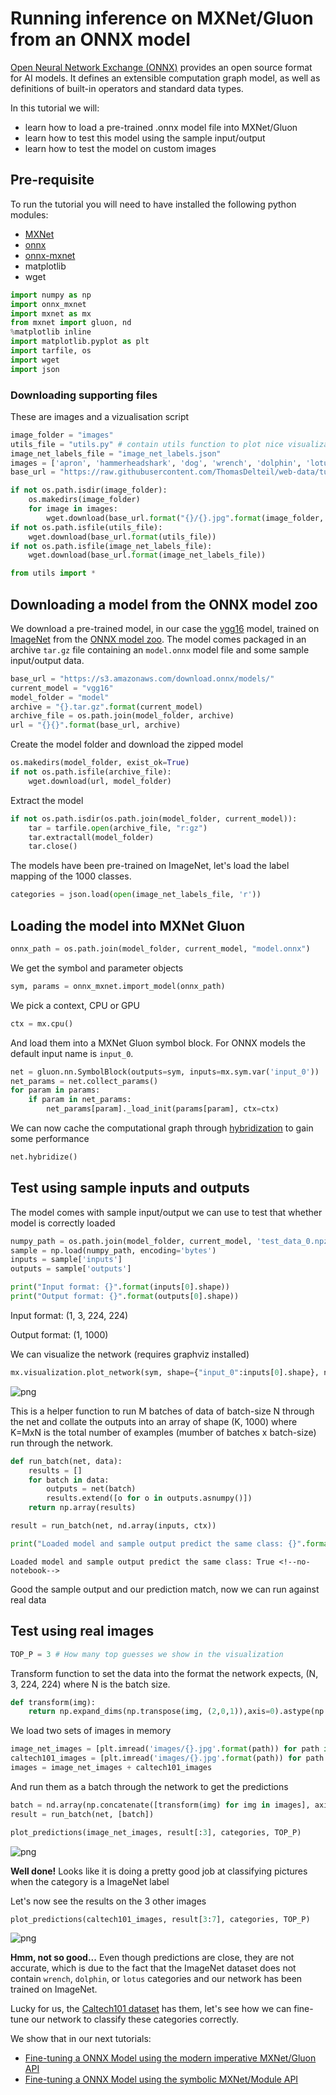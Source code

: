 
# Running inference on MXNet/Gluon from an ONNX model

[Open Neural Network Exchange (ONNX)](https://github.com/onnx/onnx) provides an open source format for AI models. It defines an extensible computation graph model, as well as definitions of built-in operators and standard data types.

In this tutorial we will:
    
- learn how to load a pre-trained .onnx model file into MXNet/Gluon
- learn how to test this model using the sample input/output
- learn how to test the model on custom images

## Pre-requisite

To run the tutorial you will need to have installed the following python modules:
- [MXNet](http://mxnet.incubator.apache.org/install/index.html)
- [onnx](https://github.com/onnx/onnx)
- [onnx-mxnet](https://github.com/onnx/onnx-mxnet)
- matplotlib
- wget


```python
import numpy as np
import onnx_mxnet
import mxnet as mx
from mxnet import gluon, nd
%matplotlib inline
import matplotlib.pyplot as plt
import tarfile, os
import wget
import json
```

### Downloading supporting files
These are images and a vizualisation script


```python
image_folder = "images"
utils_file = "utils.py" # contain utils function to plot nice visualization
image_net_labels_file = "image_net_labels.json"
images = ['apron', 'hammerheadshark', 'dog', 'wrench', 'dolphin', 'lotus']
base_url = "https://raw.githubusercontent.com/ThomasDelteil/web-data/tutorial_onnx/mxnet/doc/tutorials/onnx/{}?raw=true"

if not os.path.isdir(image_folder):
    os.makedirs(image_folder)
    for image in images:
        wget.download(base_url.format("{}/{}.jpg".format(image_folder, image)), image_folder)
if not os.path.isfile(utils_file):
    wget.download(base_url.format(utils_file))       
if not os.path.isfile(image_net_labels_file):
    wget.download(base_url.format(image_net_labels_file))  
```


```python
from utils import *
```

## Downloading a model from the ONNX model zoo

We download a pre-trained model, in our case the [vgg16](https://arxiv.org/abs/1409.1556) model, trained on [ImageNet](http://www.image-net.org/) from the [ONNX model zoo](https://github.com/onnx/models). The model comes packaged in an archive `tar.gz` file containing an `model.onnx` model file and some sample input/output data.


```python
base_url = "https://s3.amazonaws.com/download.onnx/models/" 
current_model = "vgg16"
model_folder = "model"
archive = "{}.tar.gz".format(current_model)
archive_file = os.path.join(model_folder, archive)
url = "{}{}".format(base_url, archive)
```

Create the model folder and download the zipped model


```python
os.makedirs(model_folder, exist_ok=True)
if not os.path.isfile(archive_file):  
    wget.download(url, model_folder)
```

Extract the model


```python
if not os.path.isdir(os.path.join(model_folder, current_model)):
    tar = tarfile.open(archive_file, "r:gz")
    tar.extractall(model_folder)
    tar.close()
```

The models have been pre-trained on ImageNet, let's load the label mapping of the 1000 classes.


```python
categories = json.load(open(image_net_labels_file, 'r'))
```

## Loading the model into MXNet Gluon


```python
onnx_path = os.path.join(model_folder, current_model, "model.onnx")
```

We get the symbol and parameter objects


```python
sym, params = onnx_mxnet.import_model(onnx_path)
```

We pick a context, CPU or GPU


```python
ctx = mx.cpu()
```

And load them into a MXNet Gluon symbol block. For ONNX models the default input name is `input_0`.


```python
net = gluon.nn.SymbolBlock(outputs=sym, inputs=mx.sym.var('input_0'))
net_params = net.collect_params()
for param in params:
    if param in net_params:
        net_params[param]._load_init(params[param], ctx=ctx)
```

We can now cache the computational graph through [hybridization](https://mxnet.incubator.apache.org/tutorials/gluon/hybrid.html) to gain some performance



```python
net.hybridize()
```

## Test using sample inputs and outputs
The model comes with sample input/output we can use to test that whether model is correctly loaded


```python
numpy_path = os.path.join(model_folder, current_model, 'test_data_0.npz')
sample = np.load(numpy_path, encoding='bytes')
inputs = sample['inputs']
outputs = sample['outputs']
```


```python
print("Input format: {}".format(inputs[0].shape))
print("Output format: {}".format(outputs[0].shape))
```

Input format: (1, 3, 224, 224) <!--no-notebook-->

Output format: (1, 1000) <!--no-notebook-->
    


We can visualize the network (requires graphviz installed)


```python
mx.visualization.plot_network(sym, shape={"input_0":inputs[0].shape}, node_attrs={"shape":"oval","fixedsize":"false"})
```




![png](https://github.com/ThomasDelteil/web-data/blob/c77c2e93ba142f45682ed63c191d2568b20aff25/mxnet/doc/tutorials/onnx/network.png?raw=true)<!--no-notebook-->



This is a helper function to run M batches of data of batch-size N through the net and collate the outputs into an array of shape (K, 1000) where K=MxN is the total number of examples (mumber of batches x batch-size) run through the network.


```python
def run_batch(net, data):
    results = []
    for batch in data:
        outputs = net(batch)
        results.extend([o for o in outputs.asnumpy()])
    return np.array(results)
```


```python
result = run_batch(net, nd.array(inputs, ctx))
```


```python
print("Loaded model and sample output predict the same class: {}".format(np.argmax(result) == np.argmax(outputs[0])))
```

    Loaded model and sample output predict the same class: True <!--no-notebook-->


Good the sample output and our prediction match, now we can run against real data

## Test using real images


```python
TOP_P = 3 # How many top guesses we show in the visualization
```


Transform function to set the data into the format the network expects, (N, 3, 224, 224) where N is the batch size.


```python
def transform(img):
    return np.expand_dims(np.transpose(img, (2,0,1)),axis=0).astype(np.float32)
```


We load two sets of images in memory


```python
image_net_images = [plt.imread('images/{}.jpg'.format(path)) for path in ['apron', 'hammerheadshark','dog']]
caltech101_images = [plt.imread('images/{}.jpg'.format(path)) for path in ['wrench', 'dolphin','lotus']]
images = image_net_images + caltech101_images
```

And run them as a batch through the network to get the predictions

```python
batch = nd.array(np.concatenate([transform(img) for img in images], axis=0), ctx=ctx)
result = run_batch(net, [batch])
```


```python
plot_predictions(image_net_images, result[:3], categories, TOP_P)
```


![png](https://github.com/ThomasDelteil/web-data/blob/c77c2e93ba142f45682ed63c191d2568b20aff25/mxnet/doc/tutorials/onnx/imagenet.png?raw=true)<!--no-notebook-->


**Well done!** Looks like it is doing a pretty good job at classifying pictures when the category is a ImageNet label

Let's now see the results on the 3 other images


```python
plot_predictions(caltech101_images, result[3:7], categories, TOP_P)
```


![png](https://github.com/ThomasDelteil/web-data/blob/c77c2e93ba142f45682ed63c191d2568b20aff25/mxnet/doc/tutorials/onnx/caltech101.png?raw=true)<!--no-notebook-->


**Hmm, not so good...**  Even though predictions are close, they are not accurate, which is due to the fact that the ImageNet dataset does not contain `wrench`, `dolphin`, or `lotus` categories and our network has been trained on ImageNet.

Lucky for us, the [Caltech101 dataset](http://www.vision.caltech.edu/Image_Datasets/Caltech101/) has them, let's see how we can fine-tune our network to classify these categories correctly.

We show that in our next tutorials:

- [Fine-tuning a ONNX Model using the modern imperative MXNet/Gluon API](addlink)
- [Fine-tuning a ONNX Model using the symbolic MXNet/Module API](addlink)
    
<!-- INSERT SOURCE DOWNLOAD BUTTONS -->
